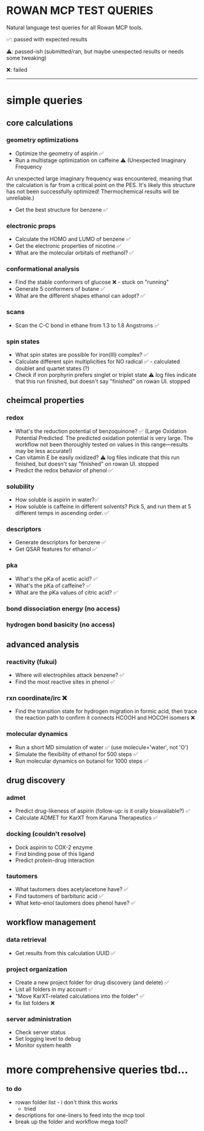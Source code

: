 # ROWAN MCP TEST QUERIES

Natural language test queries for all Rowan MCP tools.

✅: passed with expected results

⚠️: passed-ish (submitted/ran, but maybe unexpected results or needs some tweaking)

❌: failed

---

# simple queries

## core calculations

### geometry optimizations
- Optimize the geometry of aspirin ✅
- Run a multistage optimization on caffeine ⚠️ (Unexpected Imaginary Frequency

An unexpected large imaginary frequency was encountered, meaning that the calculation is far from a critical point on the PES. It's likely this structure has not been successfully optimized! Thermochemical results will be unreliable.)

- Get the best structure for benzene ✅

### electronic props
- Calculate the HOMO and LUMO of benzene ✅
- Get the electronic properties of nicotine ✅
- What are the molecular orbitals of methanol? ✅

### conformational analysis
- Find the stable conformers of glucose ❌ - stuck on "running"
- Generate 5 conformers of butane ✅
- What are the different shapes ethanol can adopt? ✅

### scans
- Scan the C-C bond in ethane from 1.3 to 1.8 Angstroms ✅

### spin states
- What spin states are possible for iron(III) complex? ✅
- Calculate different spin multiplicities for NO radical ✅ - calculated doublet and quartet states (?)
- Check if iron porphyrin prefers singlet or triplet state ⚠️ log files indicate that this run finished, but doesn't say "finished" on rowan UI. stopped

## cheimcal properties

### redox
- What's the reduction potential of benzoquinone? ✅ (Large Oxidation Potential Predicted. The predicted oxidation potential is very large. The workflow not been thoroughly tested on values in this range—results may be less accurate!)
- Can vitamin E be easily oxidized? ⚠️ log files indicate that this run finished, but doesn't say "finished" on rowan UI. stopped
- Predict the redox behavior of phenol ✅

### solubility
- How soluble is aspirin in water?✅
- How soluble is caffeine in different solvents? Pick 5, and run them at 5 different temps in ascending order. ✅

### descriptors
- Generate descriptors for benzene ✅
- Get QSAR features for ethanol ✅

### pka
- What's the pKa of acetic acid? ✅
- What's the pKa of caffeine? ✅
- What are the pKa values of citric acid? ✅

### bond dissociation energy (no access)

### hydrogen bond basicity (no access)

## advanced analysis

### reactivity (fukui)
- Where will electrophiles attack benzene? ✅
- Find the most reactive sites in phenol ✅

### rxn coordinate/irc ❌ 
- Find the transition state for hydrogen migration in formic acid, then trace the reaction path to confirm it connects HCOOH and HOCOH isomers ❌

### molecular dynamics
- Run a short MD simulation of water ✅ (use molecule='water', not 'O')
- Simulate the flexibility of ethanol for 500 steps ✅
- Run molecular dynamics on butanol for 1000 steps ✅

## drug discovery

### admet
- Predict drug-likeness of aspirin (follow-up: is it orally bioavailable?) ✅
- Calculate ADMET for KarXT from Karuna Therapeutics ✅

### docking (couldn't resolve)
- Dock aspirin to COX-2 enzyme
- Find binding pose of this ligand
- Predict protein-drug interaction

### tautomers
- What tautomers does acetylacetone have? ✅
- Find tautomers of barbituric acid ✅
- What keto-enol tautomers does phenol have? ✅

## workflow management

### data retrieval
- Get results from this calculation UUID ✅

### project organization
- Create a new project folder for drug discovery (and delete) ✅
- List all folders in my account ✅
- "Move KarXT-related calculations into the folder" ✅
- fix list folders ❌ 

### server administration
- Check server status
- Set logging level to debug
- Monitor system health

# more comprehensive queries tbd...

### to do 
- rowan folder list - i don't think this works 
    - tried 
- descriptions for one-liners to feed into the mcp tool
- break up the folder and workflow mega tool?